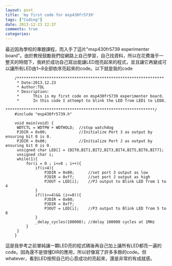 ```yaml
---
layout: post
title: 'my first code for msp430fr5739'
tags: ["Coding"]
date: 2013-12-23 22:37
comments: true
categories: 
---
```

最近因為學校的專題課程，而入手了這片"msp430fr5739 experimenter board"。由於教授鼓勵我們從網路上自己學習，自己找資料，所以在花費幾乎一整天的時間下，我終於成功自己寫出能讓LED燈亮起來的程式，並且讓它再變成可以讓所有LED由1~8全部依序亮起來的code。以下就是我的code
<!--more-->
```
	/****************************************************************
	 * Date:2013.12.23
	 * Author:TDL
	 * Description:
	 * 		This is my first code on msp430fr5739 experimenter board.
	 * 		In this code I attempt to blink the LED from LED1 to LED8.
	 *****************************************************************/
	#include "msp430fr5739.h"
	
	void main(void) {
	 WDTCTL = WDTPW + WDTHOLD;  //stop watchdog
	 PJDIR = 0x00; 				//Initialize Port 3 as output by ensuring bit 0 is 0.
	 PJDIR = 0x00; 				//Initialize Port J as output by ensuring bit 0 is 0.
	 unsigned char LED[] = {BIT0,BIT1,BIT2,BIT3,BIT4,BIT5,BIT6,BIT7};
	 unsigned char i;
	 while(1){
		 for(i = 0 ; i<=8 ; i++){
			 if(i<4){
				 P3DIR = 0x00; 		//set port 3 output as low
				 PJDIR = 0xff; 		//set port J output as high
				 PJOUT = LED[i];	//PJ output to Blink LED from 1 to 4
			 }
			 if((i>=4)&& (i<=8)){
				 PJDIR = 0x00;
				 P3DIR = 0xff;
				 P3OUT = LED[i];	//P3 output to Blink LED from 5 to 8
			 }
			 _delay_cycles(100000); //delay 100000 cycles at 1MHz
		 }
	 }
	}
```
這是我參考之前單純讓一顆LED亮的程式碼後再自己加上讓所有LED都亮一遍的code。因為還不是很懂DIR的應用，所以好像寫了許多多餘的code。但whatever，看到LED按照自己的心意成功的亮起來，還是非常的有成就感。
